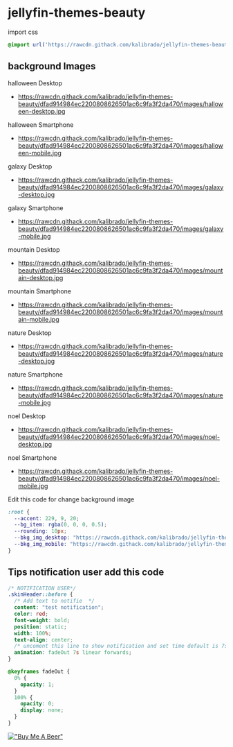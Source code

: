 # jellyfin-themes-beauty

import css

```css
@import url('https://rawcdn.githack.com/kalibrado/jellyfin-themes-beauty/f86f5b474fdc72ac8dec3554bb919e13d833d6b7/jellyfin_style.css');

``` 

## background Images
halloween Desktop
- https://rawcdn.githack.com/kalibrado/jellyfin-themes-beauty/dfad914984ec2200808626501ac6c9fa3f2da470/images/halloween-desktop.jpg

halloween Smartphone
- https://rawcdn.githack.com/kalibrado/jellyfin-themes-beauty/dfad914984ec2200808626501ac6c9fa3f2da470/images/halloween-mobile.jpg

galaxy Desktop
- https://rawcdn.githack.com/kalibrado/jellyfin-themes-beauty/dfad914984ec2200808626501ac6c9fa3f2da470/images/galaxy-desktop.jpg

galaxy Smartphone
- https://rawcdn.githack.com/kalibrado/jellyfin-themes-beauty/dfad914984ec2200808626501ac6c9fa3f2da470/images/galaxy-mobile.jpg

mountain Desktop
- https://rawcdn.githack.com/kalibrado/jellyfin-themes-beauty/dfad914984ec2200808626501ac6c9fa3f2da470/images/mountain-desktop.jpg

mountain Smartphone
- https://rawcdn.githack.com/kalibrado/jellyfin-themes-beauty/dfad914984ec2200808626501ac6c9fa3f2da470/images/mountain-mobile.jpg

nature Desktop
- https://rawcdn.githack.com/kalibrado/jellyfin-themes-beauty/dfad914984ec2200808626501ac6c9fa3f2da470/images/nature-desktop.jpg

nature Smartphone
- https://rawcdn.githack.com/kalibrado/jellyfin-themes-beauty/dfad914984ec2200808626501ac6c9fa3f2da470/images/nature-mobile.jpg

noel Desktop
- https://rawcdn.githack.com/kalibrado/jellyfin-themes-beauty/dfad914984ec2200808626501ac6c9fa3f2da470/images/noel-desktop.jpg

noel Smartphone
- https://rawcdn.githack.com/kalibrado/jellyfin-themes-beauty/dfad914984ec2200808626501ac6c9fa3f2da470/images/noel-mobile.jpg

Edit this code for change background image

```css
:root {
  --accent: 229, 9, 20;
  --bg_item: rgba(0, 0, 0, 0.5);
  --rounding: 10px;
  --bkg_img_desktop: "https://rawcdn.githack.com/kalibrado/jellyfin-themes-beauty/dfad914984ec2200808626501ac6c9fa3f2da470/images/galaxy-desktop.jpg";
  --bkg_img_mobile: "https://rawcdn.githack.com/kalibrado/jellyfin-themes-beauty/dfad914984ec2200808626501ac6c9fa3f2da470/images/galaxy-mobile.jpg";
}
```

## Tips notification user add this code 

```css
/* NOTIFICATION USER*/
.skinHeader::before {
  /* Add text to notifie  */
  content: "test notification";
  color: red;
  font-weight: bold;
  position: static;
  width: 100%;
  text-align: center;
  /* uncoment this line to show notification and set time default is 7s pop notification */
  animation: fadeOut 7s linear forwards;
}

@keyframes fadeOut {
  0% {
    opacity: 1;
  }
  100% {
    opacity: 0;
    display: none;
  }
}

```
[!["Buy Me A Beer"](https://www.buymeacoffee.com/assets/img/custom_images/orange_img.png)](https://www.buymeacoffee.com/leonardofod)
